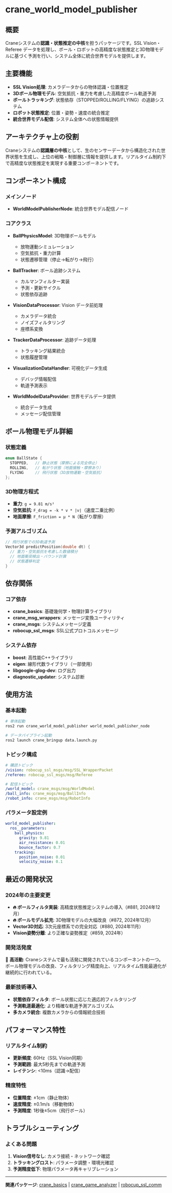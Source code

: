 # crane_world_model_publisher

## 概要

Craneシステムの**認識・状態推定の中核**を担うパッケージです。SSL Vision・Referee データを処理し、ボール・ロボットの高精度な状態推定と3D物理モデルに基づく予測を行い、システム全体に統合世界モデルを提供します。

## 主要機能

- **SSL Vision処理**: カメラデータからの物体認識・位置推定
- **3Dボール物理モデル**: 空気抵抗・重力を考慮した高精度ボール軌道予測
- **ボールトラッキング**: 状態依存（STOPPED/ROLLING/FLYING）の追跡システム
- **ロボット状態推定**: 位置・姿勢・速度の統合推定
- **統合世界モデル配信**: システム全体への状態情報提供

## アーキテクチャ上の役割

Craneシステムの**認識層の中核**として、生のセンサーデータから構造化された世界状態を生成し、上位の戦略・制御層に情報を提供します。リアルタイム制約下で高精度な状態推定を実現する重要コンポーネントです。

## コンポーネント構成

### メインノード

- **WorldModelPublisherNode**: 統合世界モデル配信ノード

### コアクラス

- **BallPhysicsModel**: 3D物理ボールモデル
  - 放物運動シミュレーション
  - 空気抵抗・重力計算
  - 状態遷移管理（停止→転がり→飛行）

- **BallTracker**: ボール追跡システム
  - カルマンフィルター実装
  - 予測・更新サイクル
  - 状態依存追跡

- **VisionDataProcessor**: Vision データ前処理
  - カメラデータ統合
  - ノイズフィルタリング
  - 座標系変換

- **TrackerDataProcessor**: 追跡データ処理
  - トラッキング結果統合
  - 状態履歴管理

- **VisualizationDataHandler**: 可視化データ生成
  - デバッグ情報配信
  - 軌道予測表示

- **WorldModelDataProvider**: 世界モデルデータ提供
  - 統合データ生成
  - メッセージ配信管理

## ボール物理モデル詳細

### 状態定義

```cpp
enum BallState {
  STOPPED,   // 静止状態（摩擦による完全停止）
  ROLLING,   // 転がり状態（地面接触・摩擦あり）
  FLYING     // 飛行状態（3D放物運動・空気抵抗）
};
```

### 3D物理方程式

- **重力**: `g = 9.81 m/s²`
- **空気抵抗**: `F_drag = -k * v * |v|`（速度二乗比例）
- **地面摩擦**: `F_friction = μ * N`（転がり摩擦）

### 予測アルゴリズム

```cpp
// 飛行状態での3D軌道予測
Vector3d predictPosition(double dt) {
  // 重力・空気抵抗を考慮した数値積分
  // 地面衝突検出・バウンド計算
  // 状態遷移判定
}
```

## 依存関係

### コア依存

- **crane_basics**: 基礎幾何学・物理計算ライブラリ
- **crane_msg_wrappers**: メッセージ変換ユーティリティ
- **crane_msgs**: システムメッセージ定義
- **robocup_ssl_msgs**: SSL公式プロトコルメッセージ

### システム依存

- **boost**: 高性能C++ライブラリ
- **eigen**: 線形代数ライブラリ（一部使用）
- **libgoogle-glog-dev**: ログ出力
- **diagnostic_updater**: システム診断

## 使用方法

### 基本起動

```bash
# 単体起動
ros2 run crane_world_model_publisher world_model_publisher_node

# データパイプライン起動
ros2 launch crane_bringup data.launch.py
```

### トピック構成

```yaml
# 購読トピック
/vision: robocup_ssl_msgs/msg/SSL_WrapperPacket
/referee: robocup_ssl_msgs/msg/Referee

# 配信トピック  
/world_model: crane_msgs/msg/WorldModel
/ball_info: crane_msgs/msg/BallInfo
/robot_info: crane_msgs/msg/RobotInfo
```

### パラメータ設定例

```yaml
world_model_publisher:
  ros__parameters:
    ball_physics:
      gravity: 9.81
      air_resistance: 0.01
      bounce_factor: 0.7
    tracking:
      position_noise: 0.01
      velocity_noise: 0.1
```

## 最近の開発状況

### 2024年の主要変更

- **🔥 ボールフィルタ実装**: 高精度状態推定システムの導入（#881, 2024年12月）
- **🔥 ボールモデル拡充**: 3D物理モデルの大幅改良（#872, 2024年12月）  
- **Vector3D対応**: 3次元座標系での完全対応（#880, 2024年11月）
- **Vision姿勢分離**: より正確な姿勢推定（#859, 2024年）

### 開発活発度

🔴 **高活動**: Craneシステムで最も活発に開発されているコンポーネントの一つ。ボール物理モデルの改良、フィルタリング精度向上、リアルタイム性能最適化が継続的に行われている。

### 最新技術導入

- **状態依存フィルタ**: ボール状態に応じた適応的フィルタリング
- **予測軌道最適化**: より精確な軌道予測アルゴリズム
- **多カメラ統合**: 複数カメラからの情報統合技術

## パフォーマンス特性

### リアルタイム制約

- **更新頻度**: 60Hz（SSL Vision同期）
- **予測範囲**: 最大5秒先までの軌道予測
- **レイテンシ**: <10ms（認識→配信）

### 精度特性

- **位置精度**: ±1cm（静止物体）
- **速度精度**: ±0.1m/s（移動物体）
- **予測精度**: 1秒後±5cm（飛行ボール）

## トラブルシューティング

### よくある問題

1. **Vision信号なし**: カメラ接続・ネットワーク確認
2. **トラッキングロスト**: パラメータ調整・環境光確認
3. **予測精度低下**: 物理パラメータ再キャリブレーション

---

**関連パッケージ**: [crane_basics](./crane_basics.md) | [crane_game_analyzer](./crane_game_analyzer.md) | [robocup_ssl_comm](./robocup_ssl_comm.md)
